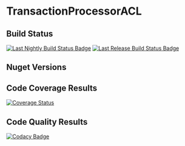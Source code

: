 # TransactionProcessorACL

## Build Status

[![Last Nightly Build Status Badge](https://github.com/StuartFerguson/TransactionProcessorACL/workflows/Nightly%20Build/badge.svg)](https://github.com/StuartFerguson/TransactionProcessorACL/workflows/Nightly%20Build/badge.svg)
[![Last Release Build Status Badge](https://github.com/StuartFerguson/TransactionProcessorACL/workflows/Release/badge.svg)](https://github.com/StuartFerguson/TransactionProcessorACL/workflows/Release/badge.svg)

## Nuget Versions



## Code Coverage Results

[![Coverage Status](https://coveralls.io/repos/github/StuartFerguson/TransactionProcessorACL/badge.svg)](https://coveralls.io/github/StuartFerguson/TransactionProcessorACL)

## Code Quality Results

[![Codacy Badge](https://api.codacy.com/project/badge/Grade/0c614670e9e34ddba1d04c0d790fc969)](https://www.codacy.com/manual/stuart_ferguson1/TransactionProcessorACL?utm_source=github.com&amp;utm_medium=referral&amp;utm_content=StuartFerguson/TransactionProcessorACL&amp;utm_campaign=Badge_Grade)
